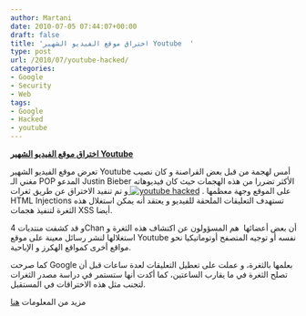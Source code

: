```yaml
---
author: Martani
date: 2010-07-05 07:44:07+00:00
draft: false
title: 'اختراق موقع الفيديو الشهير Youtube  '
type: post
url: /2010/07/youtube-hacked/
categories:
- Google
- Security
- Web
tags:
- Google
- Hacked
- youtube
---
```


**[اختراق موقع الفيديو الشهير Youtube ](https://www.it-scoop.com/2010/07/youtube-hacked/)**




تعرض موقع الفيديو الشهير Youtube أمس لهجمة من قبل بعض القراصنة و كان نصيب مغني الـ POP المدعو Justin Bieber الأكثر تضررا من هذه الهجمات حيث كان فيديوهاته على الموقع وجهة معظمها .
[![youtube hacked](youtube_hacked.png.scaled1000.png)
](httphttps://www.it-scoop.com/2010/07/youtube-hacked/)
و تم تنفيد الاختراق عن طريق ثغرات HTML Injections تستهدف التعليقات الملحقة للفيديو و يعتقد أنه يمكن استغلال هذه الثغرة لتنفيذ هجمات XSS أيضا.


و قد كشفت منتديات 4Chan أن بعض أعضائها  هم المسؤولون عن اكتشاف هذه الثغرة و استغلالها لنشر رسائل معينة على موقع Youtube نفسه أو توجيه المتصفح أوتوماتيكيا نحو مواقع أخرى كمواقع الهكرز و الإباحية.

كما صرحت Google بعلمها بالثغرة، و عملت على تعطيل التعليقات لعدة ساعات قبل أن تصلح الثغرة في ما يقارب الساعتين، كما أكدت أنها ستستمر في دراسة مصدر الثغرات لتجنب مثل هذه الاختراقات في المستقبل.

مزيد من المعلومات [هنا](http://posterous.richardcunningham.co.uk/youtube-hacked)
